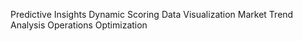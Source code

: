 Predictive Insights
Dynamic Scoring
Data Visualization
Market Trend Analysis
Operations Optimization